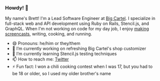 ### Howdy! 🤠

My name's Brett! I'm a Lead Software Engineer at [Big Cartel](https://www.bigcartel.com). I specialize in full-stack web and API development using Ruby on Rails, Stencil.js, and GraphQL. When I'm not working on code for my day job, I enjoy [making screencasts](https://youtube.com/c/Monoso), writing, cooking, and running.

- 😄 Pronouns: he/him or they/them
- 🔭 I’m currently working on refreshing Big Cartel's shop customizer
- 🌱 I’m currently learning Stencil.js testing techniques
- 📫 How to reach me: [Twitter](https://twitter.com/brettchalupa)
- ⚡ Fun fact: I won a chili cooking contest when I was 17, but you had to be 18 or older, so I used my older brother's name
